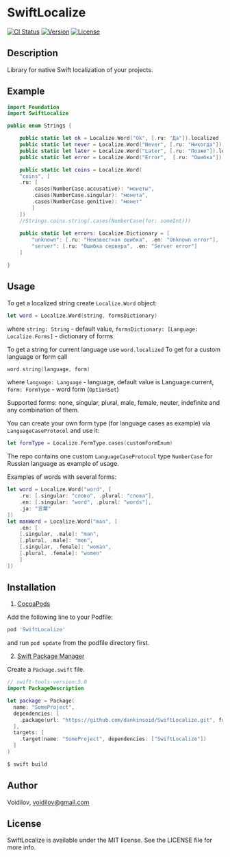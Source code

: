 # SwiftLocalize
[![CI Status](https://img.shields.io/travis/Voidilov/SwiftLocalize.svg?style=flat)](https://travis-ci.org/Voidilov/SwiftLocalize)
[![Version](https://img.shields.io/cocoapods/v/SwiftLocalize.svg?style=flat)](https://cocoapods.org/pods/SwiftLocalize)
[![License](https://img.shields.io/cocoapods/l/SwiftLocalize.svg?style=flat)](https://cocoapods.org/pods/SwiftLocalize)
## Description
Library for native Swift localization of your projects. 
	
## Example
```swift
import Foundation
import SwiftLocalize

public enum Strings {

	public static let ok = Localize.Word("Ok", [.ru: "Да"]).localized
	public static let never = Localize.Word("Never", [.ru: "Никогда"]).localized
	public static let later = Localize.Word("Later", [.ru: "Позже"]).localized
	public static let error = Localize.Word("Error",  [.ru: "Ошибка"]).localized

	public static let coins = Localize.Word(
	"coins", [
	.ru: [
		.cases(NumberCase.accusative): "монеты",
		.cases(NumberCase.singular): "монета",
		.cases(NumberCase.genitive): "монет"
		]
	])
	//Strings.coins.string(.cases(NumberCase(for: someInt)))
	
	public static let errors: Localize.Dictionary = [
		"unknown": [.ru: "Неизвестная ошибка", .en: "Unknown error"],
		"server": [.ru: "Ошибка сервера", .en: "Server error"]
	]

}
```
## Usage
To get a localized string create `Localize.Word` object:
```swift 
let word = Localize.Word(string, formsDictionary)
```
where
	`string: String` - default value,
	`formsDictionary: [Language: Localize.Forms]` - dictionary of forms

To get a string for current language use `word.localized`
To get for a custom language or form call
```swift
word.string(language, form)
```
where
	`language: Language` - language, default value is Language.current,
	`form: FormType` - word form (`OptionSet`)
	
Supported forms: none, singular, plural, male, female, neuter, indefinite and any combination of them.

You can create your own form type (for language cases as example) via `LanguageCaseProtocol` and use it:
```swift
let formType = Localize.FormType.cases(customFormEnum)
```
The repo contains one custom `LanguageCaseProtocol` type `NumberCase` for Russian language as example of usage.

Examples of words with several forms:
```swift
let word = Localize.Word("word", [
	.ru: [.singular: "слово", .plural: "слова"],
	.en: [.singular: "word", .plural: "words"],
	.ja: "言葉"
])
let manWord = Localize.Word("man", [
	.en: [
	[.singular, .male]: "man", 
	[.plural, .male]: "men",
	[.singular, .female]: "woman", 
	[.plural, .female]: "women"
	]
])
```

## Installation

1.  [CocoaPods](https://cocoapods.org)

Add the following line to your Podfile:
```ruby
pod 'SwiftLocalize'
```
and run `pod update` from the podfile directory first.
	
2. [Swift Package Manager](https://github.com/apple/swift-package-manager)

Create a `Package.swift` file.

```swift
// swift-tools-version:5.0
import PackageDescription

let package = Package(
  name: "SomeProject",
  dependencies: [
    .package(url: "https://github.com/dankinsoid/SwiftLocalize.git", from: "0.1.0")
  ],
  targets: [
    .target(name: "SomeProject", dependencies: ["SwiftLocalize"])
  ]
)
```
	
```ruby
$ swift build
```
## Author

Voidilov, voidilov@gmail.com

## License

SwiftLocalize is available under the MIT license. See the LICENSE file for more info.
